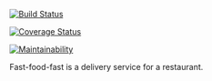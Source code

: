 [![Build Status](https://travis-ci.com/d-rita/fast-food-fast.svg?branch=test-apis)](https://travis-ci.com/d-rita/fast-food-fast)

[![Coverage Status](https://coveralls.io/repos/github/d-rita/fast-food-fast/badge.svg?branch=challenge2)](https://coveralls.io/github/d-rita/fast-food-fast?branch=challenge2)

[![Maintainability](https://api.codeclimate.com/v1/badges/ac9de1de92af85530407/maintainability)](https://codeclimate.com/github/d-rita/fast-food-fast/maintainability)


Fast-food-fast is a delivery service for a restaurant. 

